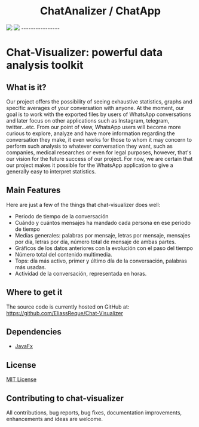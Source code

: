 <h1 align="center">
  ChatAnalizer / ChatApp
</h1>



<img src="https://github.com/EliassReque/FinalProject/blob/master/Graficas/Images/captura2v2.png">
<img src="https://github.com/EliassReque/FinalProject/blob/master/Graficas/Images/Capturav2.PNG">
----------------

# Chat-Visualizer: powerful data analysis toolkit
## What is it?
Our project offers the possibility of seeing exhaustive statistics, graphs and specific averages of your conversation with anyone. At the moment, our goal is to work with the exported files by users of WhatsApp conversations and later focus on other applications such as Instagram, telegram, twitter...etc. From our point of view, WhatsApp users will become more curious to explore, analyze and have more information regarding the conversation they make, it even works for those to whom it may concern to perform such analysis to whatever conversation they want, such as companies, medical researches or even for legal purposes, however, that's our vision for the future success of our project. For now, we are certain that our project makes it possible for the WhatsApp application to give a generally easy to interpret statistics.


## Main Features
Here are just a few of the things that chat-visualizer does well:

  - Periodo de tiempo de la conversación
  - Cuándo y cuántos mensajes ha mandado cada persona en ese periodo de tiempo
  - Medias generales: palabras por mensaje, letras por mensaje, mensajes por día, letras por día, número total de mensaje de ambas   partes.
  - Gráficos de los datos anteriores con la evolución con el paso del tiempo
  - Número total del contenido multimedia.
  - Tops: día más activo, primer y último día de la conversación, palabras más usadas.
  - Actividad de la conversación, representada en horas. 
  
## Where to get it
The source code is currently hosted on GitHub at:
https://github.com/EliassReque/Chat-Visualizer



## Dependencies
- [JavaFx](https://openjfx.io/)

## License
[MIT License](https://github.com/EliassReque/Chat-Visualizer/blob/master/LICENSE)

## Contributing to chat-visualizer
All contributions, bug reports, bug fixes, documentation improvements, enhancements and ideas are welcome.


